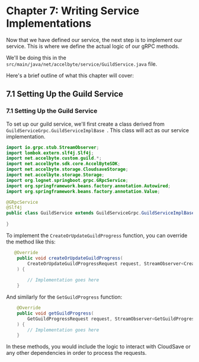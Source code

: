 # Chapter 7: Writing Service Implementations

Now that we have defined our service, the next step is to implement our service. 
This is where we define the actual logic of our gRPC methods.

We'll be doing this in the `src/main/java/net/accelbyte/service/GuildService.java` file.

Here's a brief outline of what this chapter will cover:

## 7.1 Setting Up the Guild Service

### 7.1 Setting Up the Guild Service
To set up our guild service, we'll first create a class derived from `GuildServiceGrpc.GuildServiceImplBase `. This class will act as our service implementation.

```java
import io.grpc.stub.StreamObserver;
import lombok.extern.slf4j.Slf4j;
import net.accelbyte.custom.guild.*;
import net.accelbyte.sdk.core.AccelByteSDK;
import net.accelbyte.storage.CloudsaveStorage;
import net.accelbyte.storage.Storage;
import org.lognet.springboot.grpc.GRpcService;
import org.springframework.beans.factory.annotation.Autowired;
import org.springframework.beans.factory.annotation.Value;

@GRpcService
@Slf4j
public class GuildService extends GuildServiceGrpc.GuildServiceImplBase {
    
}

```

To implement the `CreateOrUpdateGuildProgress` function, you can override the method like this:
```java
   @Override
    public void createOrUpdateGuildProgress(
        CreateOrUpdateGuildProgressRequest request, StreamObserver<CreateOrUpdateGuildProgressResponse> responseObserver
    ) {
        
        // Implementation goes here
    }
```

And similarly for the `GetGuildProgress` function:

```java
    @Override
    public void getGuildProgress(
        GetGuildProgressRequest request, StreamObserver<GetGuildProgressResponse> responseObserver
    ) {
        // Implementation goes here
    }
```

In these methods, you would include the logic to interact with CloudSave or 
any other dependencies in order to process the requests.